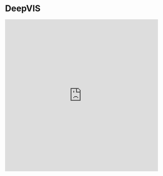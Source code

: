 # DeepVIS
<embed src="https://github.com/你的用户名/你的仓库名/raw/分支名/yourfile.pdf" type="application/pdf" width="100%" height="500px">
